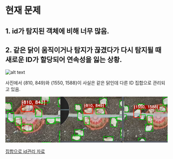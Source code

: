 # 현재 문제

## 1. id가 탐지된 객체에 비해 너무 많음.

## 2. 같은 닭이 움직이거나 탐지가 끊겼다가 다시 탐지될 때 새로운 ID가 할당되어 연속성을 잃는 상황.

![alt text](트래킹실패.gif)

사진에서 {810, 849}와 {1550, 1588}이 사실은 같은 닭인데 다른 ID 집합으로 관리되고 있음.

![alt text](id관리안되는중.png)

[집합으로 id관리 자료](<set으로 id관리.pdf>)